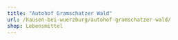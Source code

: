 ```yaml
---
title: "Autohof Gramschatzer Wald"
url: /hausen-bei-wuerzburg/autohof-gramschatzer-wald/
shop: Lebensmittel
---
```

